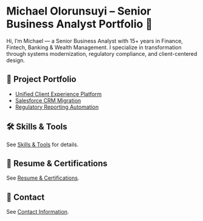 # Michael Olorunsuyi – Senior Business Analyst Portfolio 🎯

Hi, I’m Michael — a Senior Business Analyst with 15+ years in Finance, Fintech, Banking & Wealth Management. I specialize in transformation through systems modernization, regulatory compliance, and client-centered design.

## 📂 Project Portfolio
- [Unified Client Experience Platform](projects/unified-client-experience.md)
- [Salesforce CRM Migration](projects/salesforce-crm-migration.md)
- [Regulatory Reporting Automation](projects/regulatory-reporting-automation.md)

## 🛠 Skills & Tools
See [Skills & Tools](skills-and-tools.md) for details.

## 📄 Resume & Certifications
See [Resume & Certifications](resume-certifications.md).

## 📩 Contact
See [Contact Information](contact.md).
